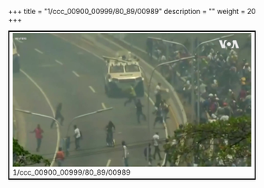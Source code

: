 +++
title = "1/ccc_00900_00999/80_89/00989"
description = ""
weight = 20
+++

<table style="border:2px solid black;max-width:800px;max-height:800px;" 
><tr><td>
<img class="center-fit-jpg"
src="/jpg_/aaa_20190430_NxaOmWaI8sI_00988.jpg">
1/ccc_00900_00999/80_89/00989
</img></td></tr></table>
